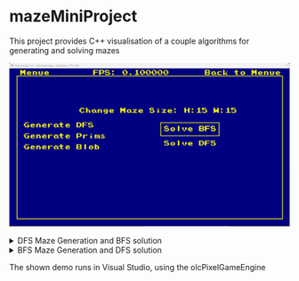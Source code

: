 # mazeMiniProject
This project provides C++ visualisation of a couple algorithms for generating and solving mazes

![Menue](/Images/Menue.png)


<details>
<summary>DFS Maze Generation and BFS solution</summary>
<img src="/Images/GenerateDFS-SolveBFS.gif" alt="Maze Generate DFS, Maze Solve BFS">
![Maze Generate DFS, Maze Solve BFS](/Images/GenerateDFS-SolveBFS.gif)
</details>


<details>
<summary>BFS Maze Generation and DFS solution</summary>
![Maze Generate BFS, Maze Solve DFS](/Images/GenerateBFS-SolveDFS.gif)
</details>

The shown demo runs in Visual Studio, using the olcPixelGameEngine